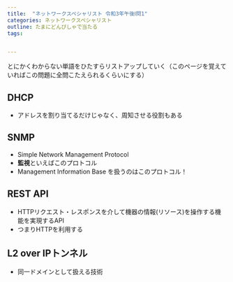 ```yaml
---
title:  "ネットワークスペシャリスト 令和3年午後Ⅰ問1"
categories: ネットワークスペシャリスト
outline: たまにどんぴしゃで当たる
tags:


---
```



とにかくわからない単語をひたすらリストアップしていく（このページを覚えていればこの問題に全問こたえられるくらいにする）



## DHCP

- アドレスを割り当てるだけじゃなく、周知させる役割もある

## SNMP

- Simple Network Management Protocol
- **監視**といえばこのプロトコル
- Management Information Base を扱うのはこのプロトコル！


## REST API

- HTTPリクエスト・レスポンスを介して機器の情報(リソース)を操作する機能を実現するAPI
- つまりHTTPを利用する

## L2 over IPトンネル

- 同一ドメインとして扱える技術


